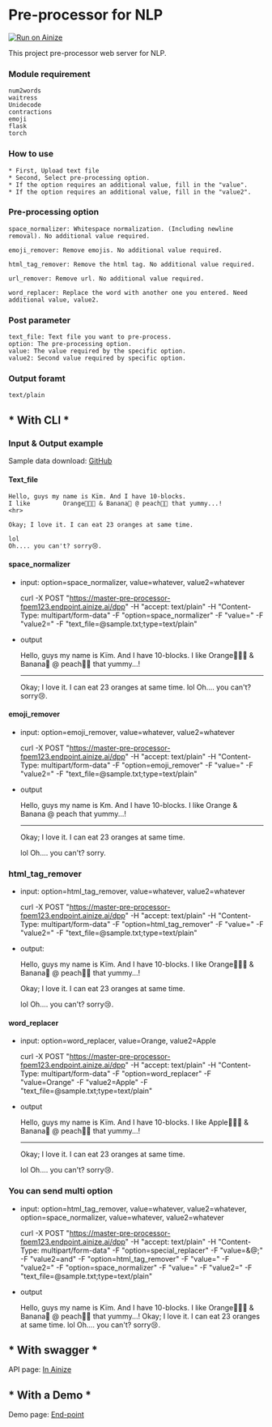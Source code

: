 # Pre-processor for NLP

[![Run on Ainize](https://ainize.ai/images/run_on_ainize_button.svg)](https://ainize.web.app/redirect?git_repo=https://github.com/fpem123/pre-processor)

This project pre-processor web server for NLP.

### Module requirement

    num2words
    waitress
    Unidecode
    contractions
    emoji
    flask
    torch


### How to use

    * First, Upload text file
    * Second, Select pre-processing option.
    * If the option requires an additional value, fill in the "value".
    * If the option requires an additional value, fill in the "value2".


### Pre-processing option

    space_normalizer: Whitespace normalization. (Including newline removal). No additional value required.

    emoji_remover: Remove emojis. No additional value required.

    html_tag_remover: Remove the html tag. No additional value required.

    url_remover: Remove url. No additional value required.

    word_replacer: Replace the word with another one you entered. Need additional value, value2.


### Post parameter

    text_file: Text file you want to pre-process.
    option: The pre-processing option.
    value: The value required by the specific option.
    value2: Second value required by specific option.

### Output foramt

    text/plain


## * With CLI *

### Input & Output example


Sample data download: [GitHub](https://github.com/fpem123/pre-processor/blob/master/data/test.txt)


#### Text_file
    
    Hello, guys my name is Kïm. And I have 10-blocks.
    I like         Orange🍊🍊🍊 & Banana🍌 @ peach🍑🍑 that yummy...!
    <hr>
    
    Okay; I love it. I can eat 23 oranges at same time.
    
    lol
    Oh.... you can't? sorry😢.


#### space_normalizer

* input: option=space_normalizer, value=whatever, value2=whatever


    curl -X POST "https://master-pre-processor-fpem123.endpoint.ainize.ai/dpp" -H "accept: text/plain" -H "Content-Type: multipart/form-data" -F "option=space_normalizer" -F "value=" -F "value2=" -F "text_file=@sample.txt;type=text/plain"

* output


    Hello, guys my name is Kïm. And I have 10-blocks. I like Orange🍊🍊🍊 & Banana🍌 @ peach🍑🍑 that yummy...! <hr> Okay; I love it. I can eat 23 oranges at same time. lol Oh.... you can't? sorry😢. 


#### emoji_remover

* input: option=emoji_remover, value=whatever, value2=whatever


    curl -X POST "https://master-pre-processor-fpem123.endpoint.ainize.ai/dpp" -H "accept: text/plain" -H "Content-Type: multipart/form-data" -F "option=emoji_remover" -F "value=" -F "value2=" -F "text_file=@sample.txt;type=text/plain"

* output


    Hello, guys my name is Km. And I have 10-blocks.
    I like         Orange & Banana @ peach that yummy...!
    <hr>
    
    Okay; I love it. I can eat 23 oranges at same time.
    
    lol
    Oh.... you can't? sorry.


### html_tag_remover

* input: option=html_tag_remover, value=whatever, value2=whatever

    
    curl -X POST "https://master-pre-processor-fpem123.endpoint.ainize.ai/dpp" -H "accept: text/plain" -H "Content-Type: multipart/form-data" -F "option=html_tag_remover" -F "value=" -F "value2=" -F "text_file=@sample.txt;type=text/plain"


* output: 


    Hello, guys my name is Kïm. And I have 10-blocks.
    I like         Orange🍊🍊🍊 & Banana🍌 @ peach🍑🍑 that yummy...!
    
    
    Okay; I love it. I can eat 23 oranges at same time.
    
    lol
    Oh.... you can't? sorry😢.


#### word_replacer

* input: option=word_replacer, value=Orange, value2=Apple



    curl -X POST "https://master-pre-processor-fpem123.endpoint.ainize.ai/dpp" -H "accept: text/plain" -H "Content-Type: multipart/form-data" -F "option=word_replacer" -F "value=Orange" -F "value2=Apple" -F "text_file=@sample.txt;type=text/plain"


* output



    Hello, guys my name is Kïm. And I have 10-blocks.
    I like         Apple🍊🍊🍊 & Banana🍌 @ peach🍑🍑 that yummy...!
    <hr>
    
    Okay; I love it. I can eat 23 oranges at same time.
    
    lol
    Oh.... you can't? sorry😢.


### You can send multi option

* input: option=html_tag_remover, value=whatever, value2=whatever, option=space_normalizer, value=whatever, value2=whatever


    curl -X POST "https://master-pre-processor-fpem123.endpoint.ainize.ai/dpp" -H "accept: text/plain" -H "Content-Type: multipart/form-data" -F "option=special_replacer" -F "value=&@;" -F "value2=and" -F "option=html_tag_remover" -F "value=" -F "value2=" -F "option=space_normalizer" -F "value=" -F "value2=" -F "text_file=@sample.txt;type=text/plain"

    
* output


    Hello, guys my name is Kïm. And I have 10-blocks. I like Orange🍊🍊🍊 & Banana🍌 @ peach🍑🍑 that yummy...! Okay; I love it. I can eat 23 oranges at same time. lol Oh.... you can't? sorry😢.
    

## * With swagger *

API page: [In Ainize](https://ainize.ai/fpem123/pre-processor?branch=master)

## * With a Demo *

Demo page: [End-point](https://master-pre-processor-fpem123.endpoint.ainize.ai/)
